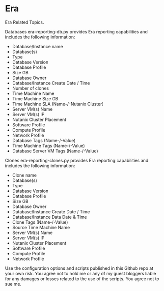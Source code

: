 # Era
Era Related Topics.

Databases
era-reporting-db.py provides Era reporting capabilities and includes the following information:
- Database/Instance name
- Database(s)
- Type
- Database Version
- Database Profile
- Size GB
- Database Owner
- Database/Instance Create Date / Time
- Number of clones
- Time Machine Name
- Time Machine Size GB
- Time Machine SLA (Name-/-Nutanix Cluster)
- Server VM(s) Name
- Server VM(s) IP
- Nutanix Cluster Placement
- Software Profile
- Compute Profile
- Network Profile
- Database Tags (Name-/-Value)
- Time Machine Tags (Name-/-Value)
- Database Server VM Tags (Name-/-Value)

Clones
era-reporting-clones.py provides Era reporting capabilities and includes the following information:
- Clone name
- Database(s)
- Type
- Database Version
- Database Profile
- Size GB
- Database Owner
- Database/Instance Create Date / Time
- Database/Instance Data Date & Time
- Clone Tags (Name-/-Value)
- Source Time Machine Name
- Server VM(s) Name
- Server VM(s) IP
- Nutanix Cluster Placement
- Software Profile
- Compute Profile
- Network Profile

Use the configuration options and scripts published in this Github repo at your own risk. You agree not to hold me or any of my guest bloggers liable for any damages or losses related to the use of the scripts. You agree not to sue me.
